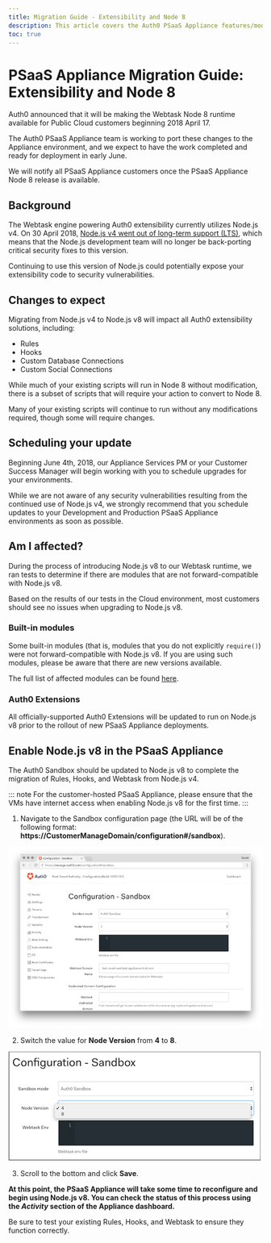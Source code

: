 ```yaml
---
title: Migration Guide - Extensibility and Node 8
description: This article covers the Auth0 PSaaS Appliance features/modules affected, as well as recommendations to ensure a smooth migration process.
toc: true
---
```

# PSaaS Appliance Migration Guide: Extensibility and Node 8

Auth0 announced that it will be making the Webtask Node 8 runtime available for Public Cloud customers beginning 2018 April 17.

The Auth0 PSaaS Appliance team is working to port these changes to the Appliance environment, and we expect to have the work completed and ready for deployment in early June.

We will notify all PSaaS Appliance customers once the PSaaS Appliance Node 8 release is available.

## Background

The Webtask engine powering Auth0 extensibility currently utilizes Node.js v4. On 30 April 2018, [Node.js v4 went out of long-term support (LTS)](https://github.com/nodejs/Release#release-schedule), which means that the Node.js development team will no longer be back-porting critical security fixes to this version.

Continuing to use this version of Node.js could potentially expose your extensibility code to security vulnerabilities.

## Changes to expect

Migrating from Node.js v4 to Node.js v8 will impact all Auth0 extensibility solutions, including:

* Rules
* Hooks
* Custom Database Connections
* Custom Social Connections

While much of your existing scripts will run in Node 8 without modification, there is a subset of scripts that will require your action to convert to Node 8.

Many of your existing scripts will continue to run without any modifications required, though some will require changes.

## Scheduling your update

Beginning June 4th, 2018, our Appliance Services PM or your Customer Success Manager will begin working with you to schedule upgrades for your environments.

While we are not aware of any security vulnerabilities resulting from the continued use of Node.js v4, we strongly recommend that you schedule updates to your Development and Production PSaaS Appliance environments as soon as possible.

## Am I affected?

During the process of introducing Node.js v8 to our Webtask runtime, we ran tests to determine if there are modules that are not forward-compatible with Node.js v8.

Based on the results of our tests in the Cloud environment, most customers should see no issues when upgrading to Node.js v8.

### Built-in modules

Some built-in modules (that is, modules that you do not explicitly `require()`) were not forward-compatible with Node.js v8. If you are using such modules, please be aware that there are new versions available.

The full list of affected modules can be found [here](/migrations/guides/extensibility-node8#affected-modules).

### Auth0 Extensions

All officially-supported Auth0 Extensions will be updated to run on Node.js v8 prior to the rollout of new PSaaS Appliance deployments.

## Enable Node.js v8 in the PSaaS Appliance

The Auth0 Sandbox should be updated to Node.js v8 to complete the migration of Rules, Hooks, and Webtask from Node.js v4.

::: note
For the customer-hosted PSaaS Appliance, please ensure that the VMs have internet access when enabling Node.js v8 for the first time.
:::

1. Navigate to the Sandbox configuration page (the URL will be of the following format: **https://CustomerManageDomain/configuration#/sandbox**).

![](/media/articles/appliance/migrations/sandbox.png)

2. Switch the value for **Node Version** from **4** to **8**. 

![](/media/articles/appliance/migrations/node-version.png)

3. Scroll to the bottom and click **Save**.

**At this point, the PSaaS Appliance will take some time to reconfigure and begin using Node.js v8. You can check the status of this process using the *Activity* section of the Appliance dashboard.**

Be sure to test your existing Rules, Hooks, and Webtask to ensure they function correctly.
